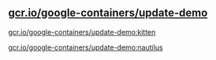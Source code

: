 
[gcr.io/google-containers/update-demo](https://hub.docker.com/r/anjia0532/google-containers.update-demo/tags/)
-----


[gcr.io/google-containers/update-demo:kitten](https://hub.docker.com/r/anjia0532/google-containers.update-demo/tags/)


[gcr.io/google-containers/update-demo:nautilus](https://hub.docker.com/r/anjia0532/google-containers.update-demo/tags/)


